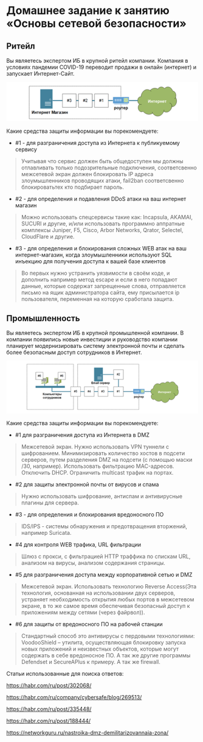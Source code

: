 # Домашнее задание к занятию «Основы сетевой безопасности»


## Ритейл

Вы являетесь экспертом ИБ в крупной ритейл компании. Компания в условиях пандемии COVID-19 переводит продажи в онлайн (интернет) и запускает Интернет-Сайт.

![](pic/retail.png)

Какие средства защиты информации вы порекомендуете:

* \#1 - для разграничения доступа из Интернета к публикуемому сервису
> Учитывая что сервис должен быть общедоступен мы должны отлавливать только подозрительные подключения, соответсвенно межсетевой экран должен блокировать IP адреса злоумышленников проводящих атаки, fail2ban соответсвенно блокироватьтех кто подбирает пароль.
* \#2 - для определения и подавления DDoS атаки на ваш интернет магазин
> Можно использовать спецсервисы такие как: Incapsula, AKAMAI, SUCURI и другие, и/или использовать программно аппратные комплексы Juniper, F5, Cisco, Arbor Networks, Qrator, Selectel, CloudFlare и другие.
* \#3 - для определения и блокирования сложных WEB атак на ваш интернет-магазин, когда злоумышленники используют SQL инъекцию для получения доступа к вашей базе клиентов
> Во первых нужно устранить уязвимости в своём коде, и дополнить например метод escape и если в него попадают данные, которые содержат запрещенные слова, отправляется письмо на ящик администратора сайта, ему присылается ip пользователя, переменная на которую сработала защита.

## Промышленность

Вы являетесь экспертом ИБ в крупной промышленной компании. В компании появились новые инвестиции и руководство компании планирует модернизировать систему электронной почты и сделать более безопасным доступ сотрудников в Интернет.

![](pic/industry.png)

Какие средства защиты информации вы порекомендуете:
* \#1 для разграничения доступа из Интернета в DMZ
> Межсетевой экран. Нужно использовать VPN туннели с шифрованием. Минимизировать количество хостов в подсети серверов, путем разделения DMZ на подсети (с помощью маски /30, например). Использовать фильтрацию MAC-адресов. Отключить DHCP. Ограничить multicast трафик на портах.

* \#2 для защиты электронной почты от вирусов и спама
> Нужно использовать шифрование, антиспам и антивирусные плагины для сервера.

* \#3 - для определения и блокирования вредоносного ПО
> IDS/IPS - системы обнаружения и предотвращения вторжений, например Suricata.
* \#4 для контроля WEB трафика, URL фильтрации
> Шлюз с прокси, с фильтрацией HTTP траффика по спискам URL, анализом на вирусы, анализом содержания страницы.
* \#5 для разграничения доступа между корпоративной сетью и DMZ
> Межсетевой экран. Использовать технологию Reverse Access(Эта технология, основанная на использовании двух серверов, устраняет необходимость открытия любых портов в межсетевом экране, в то же самое время обеспечивая безопасный доступ к приложениям между сетями (через файрвол)).
* \#6 для защиты от вредоносного ПО на рабочей станции
> Стандартный способ это антивирусы c пердовыми технологиями: VoodooShield – утилита, осуществляющая блокировку запуска новых приложений и неизвестных объектов, которые могут содержать в себе вредоносное ПО. А так же другие программы Defendset и SecureAPlus к примеру. А так же firewall.




Статьи использованные для поиска ответов:


https://habr.com/ru/post/302068/

https://habr.com/ru/company/cybersafe/blog/269513/

https://habr.com/ru/post/335448/

https://habr.com/ru/post/188444/

https://networkguru.ru/nastroika-dmz-demilitarizovannaia-zona/